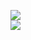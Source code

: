 [![](https://img.shields.io/badge/Made%20With-Github%20Spray-lightgrey.svg?style=for-the-badge&logo=github)](https://github.com/Annihil/github-spray#1031)  
[![](https://i.imgur.com/2DrTn0Z.gif)](https://github.com/Annihil/github-spray)